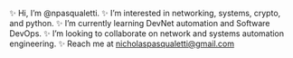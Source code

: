 ✨ Hi, I’m @npasqualetti.
✨ I’m interested in networking, systems, crypto, and python.
✨ I’m currently learning DevNet automation and Software DevOps.
✨ I’m looking to collaborate on network and systems automation engineering.
✨ Reach me at nicholaspasqualetti@gmail.com

<!---
npasqualetti/npasqualetti is a ✨ special ✨ repository because its `README.md` (this file) appears on your GitHub profile.
You can click the Preview link to take a look at your changes.
--->
